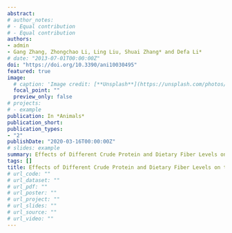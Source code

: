 ```yaml
---
abstract: 
# author_notes:
# - Equal contribution
# - Equal contribution
authors:
- admin
- Gang Zhang, Zhongchao Li, Ling Liu, Shuai Zhang* and Defa Li*
# date: "2013-07-01T00:00:00Z"
doi: "https://doi.org/10.3390/ani10030495"
featured: true
image:
  # caption: 'Image credit: [**Unsplash**](https://unsplash.com/photos/pLCdAaMFLTE)'
  focal_point: ""
  preview_only: false
# projects:
# - example
publication: In *Animals*
publication_short: 
publication_types:
- "2"
publishDate: "2020-03-16T00:00:00Z"
# slides: example
summary: Effects of Different Crude Protein and Dietary Fiber Levels on the Comparative Energy and Nutrient Utilization in Sows and Growing Pigs.
tags: []
title: Effects of Different Crude Protein and Dietary Fiber Levels on the Comparative Energy and Nutrient Utilization in Sows and Growing Pigs
# url_code: ""
# url_dataset: ""
# url_pdf: ""
# url_poster: ""
# url_project: ""
# url_slides: ""
# url_source: ""
# url_video: ""
---
```


